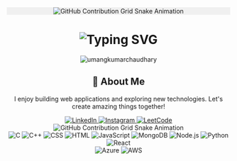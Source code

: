 <div align="center" style="background-color: #f0f0f0;">
  <img src="https://raw.githubusercontent.com/umangkumarchaudhary/umangkumarchaudhary/output/github-contribution-grid-snake.svg" alt="GitHub Contribution Grid Snake Animation"/>
</div>

<div align="center">
  <h1>
<img src="https://readme-typing-svg.herokuapp.com?font=Jetbrains+mono&size=40&duration=3000&color=33FF33&center=true&vCenter=true&width=500&lines=Hey+I'm+Umang+Kumar;A+passionate+web+developer;and+a+software+engineer;" alt="Typing SVG"/>

  </h1>
</div>

<div align="center">
  <p>
    <img src="https://komarev.com/ghpvc/?username=umangkumarchaudhary&label=Profile%20views&color=0e75b6&style=flat" alt="umangkumarchaudhary" />
  </p>
</div>

<div align="center">
  <h2>🚀 About Me</h2>
  <p>I enjoy building web applications and exploring new technologies. Let's create amazing things together!</p>
</div>

<div align="center">
  <!-- Replace href with your links -->
  <a href="https://www.linkedin.com/in/umang-kumar-0546b71b5/" target="_blank">
    <img src="https://img.shields.io/badge/LinkedIn-0077B5?style=for-the-badge&logo=linkedin&logoColor=white" alt="LinkedIn"/>
  </a>
  <a href="https://instagram.com/umangkumarchaudhary" target="_blank">
    <img src="https://img.shields.io/badge/Instagram-E4405F?style=for-the-badge&logo=instagram&logoColor=white" alt="Instagram"/>
  </a>
  <a href="https://leetcode.com/umangkumarchaudhary/" target="_blank">
    <img src="https://img.shields.io/badge/LeetCode-FFA116?style=for-the-badge&logo=leetcode&logoColor=white" alt="LeetCode"/>
  </a>
</div>

<div align="center">
  <img src="https://raw.githubusercontent.com/umangkumarchaudhary/umangkumarchaudhary/output/github-contribution-grid-snake.svg" alt="GitHub Contribution Grid Snake Animation"/>
</div>

<div align="center">
  <!-- Replace with your skills -->
  <img src="https://img.shields.io/badge/C-00599C?style=for-the-badge&logo=c&logoColor=white" alt="C" />
  <img src="https://img.shields.io/badge/C++-00599C?style=for-the-badge&logo=cplusplus&logoColor=white" alt="C++" />
  <img src="https://img.shields.io/badge/CSS-1572B6?style=for-the-badge&logo=css3&logoColor=white" alt="CSS" />
  <img src="https://img.shields.io/badge/HTML-239120?style=for-the-badge&logo=html5&logoColor=white" alt="HTML" />
  <img src="https://img.shields.io/badge/JavaScript-F7DF1E?style=for-the-badge&logo=javascript&logoColor=black" alt="JavaScript" />
  <img src="https://img.shields.io/badge/MongoDB-4EA94B?style=for-the-badge&logo=mongodb&logoColor=white" alt="MongoDB" />
  <img src="https://img.shields.io/badge/Node.js-339933?style=for-the-badge&logo=nodedotjs&logoColor=white" alt="Node.js" />
  <img src="https://img.shields.io/badge/Python-3776AB?style=for-the-badge&logo=python&logoColor=white" alt="Python" />
  <img src="https://img.shields.io/badge/React-20232A?style=for-the-badge&logo=react&logoColor=61DAFB" alt="React" />
  <!-- Add more badges similarly -->
</div>

<div align="center">
  <!-- Replace with your cloud technologies -->
  <img src="https://img.shields.io/badge/Azure-0089D6?style=for-the-badge&logo=microsoft-azure&logoColor=white" alt="Azure" />
  <img src="https://img.shields.io/badge/AWS-232F3E?style=for-the-badge&logo=amazon-aws&logoColor=white" alt="AWS" />
  <!-- Add more badges similarly -->
</div>
